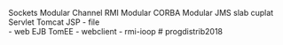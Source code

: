 Sockets Modular Channel
RMI Modular 
CORBA Modular 
JMS slab cuplat 
Servlet Tomcat 
JSP - file  
    - web
EJB TomEE - webclient
          - rmi-ioop # progdistrib2018
